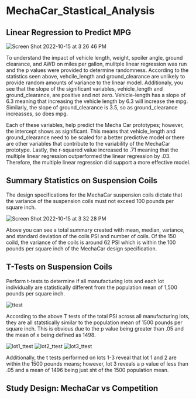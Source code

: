 # MechaCar_Stastical_Analysis

## Linear Regression to Predict MPG
![Screen Shot 2022-10-15 at 3 26 46 PM](https://user-images.githubusercontent.com/106640154/196055356-2650777d-5486-4ea7-8597-c16819bcb5e8.png)

To understand the impact of vehicle length, weight, spoiler angle, ground clearance, and AWD on miles per gallon, mulitple linear regression was run and the p values were provided to determine randomness. According to the statistics seen above, vehcile_length and ground_clearance are unlikely to provide random amounts of variance to the linear model. Additionaly, you see that the slope of the significant variables, vehicle_length and ground_clearance, are positive and not zero. Vehicle-length has a slope of 6.3 meaning that increasing the vehicle length by 6.3 will increase the mpg. Similarly, the slope of ground_clearance is 3.5, so as ground_clearance increasses, so does mpg.

Each of these variables, help predict the Mecha Car prototypes; however, the intercept shows as significant. This means that vehicle_length and ground_clearance need to be scaled for a better predictive model or there are other variables that contribute to the variability of the MechaCar prototype. Lastly, the r-squared value increased to .71 meaning that the multiple linear regression outperformed the linear regression by .03. Therefore, the multiple linear regression did support a more effective model.

## Summary Statistics on Suspension Coils
The design specifications for the MechaCar suspension coils dictate that the variance of the suspension coils must not exceed 100 pounds per square inch.

![Screen Shot 2022-10-15 at 3 32 28 PM](https://user-images.githubusercontent.com/106640154/196055363-e5036829-bc94-4498-8618-244901ec733a.png)

Above you can see a total summary created with mean, median, variance, and standard deviation of the coils PSI and number of coils. Of the 150 coild, the variance of the coils is around 62 PSI which is within the 100 pounds per square inch of the MechaCar design specification.

## T-Tests on Suspension Coils
Perform t-tests to determine if all manufacturing lots and each lot individually are statistically different from the population mean of 1,500 pounds per square inch.

![ttest](https://user-images.githubusercontent.com/106640154/196055369-87e4da7f-1798-4db8-91cc-b9ca356f6ccc.png)

According to the above T tests of the total PSI across all manufacturing lots, they are all statstically similar to the population mean of 1500 pounds per square inch. This is obvious due to the p value being greater than .05 and the mean of x being defined as 1498.

![lot1_ttest](https://user-images.githubusercontent.com/106640154/196055372-fbd05162-a74d-4c2e-a29c-be9d45141a0d.png)
![lot2_ttest](https://user-images.githubusercontent.com/106640154/196055375-fccd03f7-3879-400a-8644-732d85e8842f.png)
![lot3_ttest](https://user-images.githubusercontent.com/106640154/196055384-a2479e7c-4fb5-484c-bede-610a6a7569b0.png)

Additionally, the t tests performed on lots 1-3 reveal that lot 1 and 2 are within the 1500 pounds means; however, lot 3 reveals a p value of less than .05 and a mean of 1496 being just sht of the 1500 population mean.

## Study Design: MechaCar vs Competition

